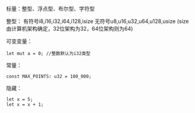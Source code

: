 标量：整型、浮点型、布尔型、字符型

整型：
有符号i8,i16,i32,i64,i128,isize
无符号u8,u16,u32,u64,u128,usize
(size由计算机架构确定，32位架构为32，64位架构则为64)


可变变量：
```
let mut a = 0; //整数默认为i32类型
```

常量：
```
const MAX_POINTS: u32 = 100_000;
```

隐藏：
```
let x = 5;
let x = x + 1;
```
